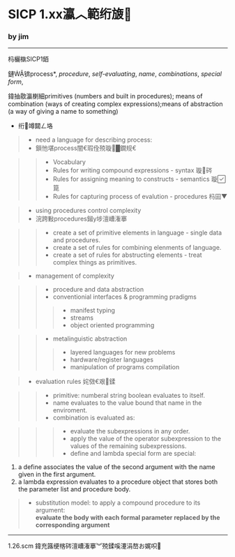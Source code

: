 # SICP 1.xx瀛︿範绗旇 #



### by jim ###

--------------------------
杩欐槸SICP1銆

鏈锛process*, *procedure*, *self-evaluating*, *name*, *combinations*, *special form*,  
  
鍏抽敭瀛楋細primitives (numbers and built in procedures);
means of combination (ways of creating complex expressions);means of abstraction (a way of giving a name to something)


- 绗竴閮ㄥ垎

> - need a language for describing process:
> - 鎻忚堪process闇€瑕佺殑璇█鐗规€

>> + Vocabulary 
>> + Rules for writing compound expressions - syntax 璇硶
>> + Rules for assigning meaning to constructs - semantics 璇箟
>> + Rules for capturing process of evalution - procedures 杩囩▼

> - using procedures control complexity
> - 浣跨敤procedures鎺у埗澶嶆潅搴

>> + create a set of primitive elements in language - single data and procedures.
>> + create a set of rules for combining elenments of language.
>> + create a set of rules for abstructing elements - treat complex things as primitives.

> - management of complexity

>> + procedure and data abstraction
>> + conventionial interfaces & programming pradigms
>>> + manifest typing
>>> + streams
>>> + object oriented programming

>> + metalinguistic abstraction
>>> + layered languages for new problems
>>> + hardware/register languages
>>> + manipulation of programs compilation

> + evaluation rules 姹傚€艰鍒

>> + primitive: numberal string boolean evaluates to itself.
>> + name evaluates to the value bound that name in the enviroment.
>> + combination is evaluated as:

>>> + evaluate the subexpressions in any order.
>>> + apply the value of the operator subexpression to the values of the remaining subexpressions.
>>> + define and lambda special form are special:
1. a define associates the value of the second argument with the name given in the first argument.
2. a lambda expression evaluates to a procedure object that stores both the parameter list and procedure body.

> + substitution model: to apply a compound procedure to its argument:  
__evaluate the body with each formal parameter replaced by the corresponding argument__




--------------------------
1.26.scm 鍏充簬绠楁硶澶嶆潅搴︾殑鍒嗘瀽涓嶅お娓呮

